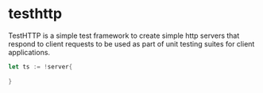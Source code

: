 # testhttp

TestHTTP is a simple test framework to create simple http servers that respond
to client requests to be used as part of unit testing suites for client
applications.

```rust
let ts := !server{
    
}
```

